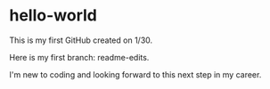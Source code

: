 # hello-world

This is my first GitHub created on 1/30.

Here is my first branch: readme-edits.

I'm new to coding and looking forward to this next step in my career.

